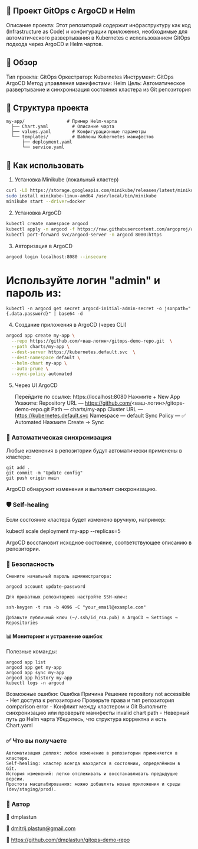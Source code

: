 
## 📘 Проект GitOps с ArgoCD и Helm

Описание проекта: Этот репозиторий содержит инфраструктуру как код (Infrastructure as Code) и конфигурации приложения, необходимые для автоматического развертывания в Kubernetes с использованием GitOps подхода через ArgoCD и Helm чартов.
## 📌 Обзор

Тип проекта: GitOps
Оркестратор: Kubernetes
Инструмент: GitOps ArgoCD
Метод управления манифестами: Helm
Цель: Автоматическое развертывание и синхронизация состояния кластера из Git репозитория
## 🧩 Структура проекта

```
my-app/                # Пример Helm-чарта
  ├── Chart.yaml         # Описание чарта
  ├── values.yaml        # Конфигурационные параметры
  └── templates/         # Шаблоны Kubernetes манифестов
      ├── deployment.yaml
      └── service.yaml
```
## 🚀 Как использовать
1. Установка Minikube (локальный кластер)
```bash
curl -LO https://storage.googleapis.com/minikube/releases/latest/minikube-linux-amd64
sudo install minikube-linux-amd64 /usr/local/bin/minikube
minikube start --driver=docker
```
2. Установка ArgoCD
```bash
kubectl create namespace argocd
kubectl apply -n argocd -f https://raw.githubusercontent.com/argoproj/argo-cd/v2.8.4/manifests/install.yaml
kubectl port-forward svc/argocd-server -n argocd 8080:https
```
3. Авторизация в ArgoCD
```bash
argocd login localhost:8080 --insecure
```
# Используйте логин "admin" и пароль из:
```
kubectl -n argocd get secret argocd-initial-admin-secret -o jsonpath="{.data.password}" | base64 -d
```
4. Создание приложения в ArgoCD (через CLI)
```bash
argocd app create my-app \
  --repo https://github.com/<ваш-логин>/gitops-demo-repo.git  \
  --path charts/my-app \
  --dest-server https://kubernetes.default.svc  \
  --dest-namespace default \
  --helm-chart my-app \
  --auto-prune \
  --sync-policy automated
```
5. Через UI ArgoCD

    Перейдите по ссылке: https://localhost:8080
    Нажмите + New App
    Укажите:
        Repository URL — https://github.com/<ваш-логин>/gitops-demo-repo.git
        Path — charts/my-app
        Cluster URL — https://kubernetes.default.svc
        Namespace — default
        Sync Policy — ✅ Automated
    Нажмите Create → Sync

### 🔁 Автоматическая синхронизация

Любые изменения в репозитории будут автоматически применены в кластере:
```
git add .
git commit -m "Update config"
git push origin main
```
ArgoCD обнаружит изменения и выполнит синхронизацию.

### 🛡️ Self-healing

Если состояние кластера будет изменено вручную, например:

kubectl scale deployment my-app --replicas=5

ArgoCD восстановит исходное состояние, соответствующее описанию в репозитории.
### 🔐 Безопасность

    Смените начальный пароль администратора:

    argocd account update-password

    Для приватных репозиториев настройте SSH-ключ:

    ssh-keygen -t rsa -b 4096 -C "your_email@example.com"

    Добавьте публичный ключ (~/.ssh/id_rsa.pub) в ArgoCD → Settings → Repositories

#### 📊 Мониторинг и устранение ошибок
Полезные команды:
```
argocd app list
argocd app get my-app
argocd app sync my-app
argocd app history my-app
kubectl logs -n argocd 
```
Возможные ошибки:
Ошибка	Причина	Решение
repository not accessible	- Нет доступа к репозиторию	Проверьте права и тип репозитория
comparison error - Конфликт между кластером и Git	Выполните синхронизацию или проверьте манифесты
invalid chart path - Неверный путь до Helm чарта	Убедитесь, что структура корректна и есть Chart.yaml
### ✅ Что вы получаете

    Автоматизация деплоя: любое изменение в репозитории применяется в кластере.
    Self-healing: кластер всегда находится в состоянии, определённом в Git.
    История изменений: легко отслеживать и восстанавливать предыдущие версии.
    Простота масштабирования: можно добавлять новые приложения и среды (dev/staging/prod).

### 🙌 Автор

🪪 dmplastun

📧 dmitrij.plastun@gmail.com

🔗 https://github.com/dmplastun/gitops-demo-repo
